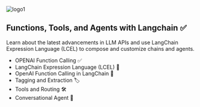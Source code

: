 ![logo1](https://github.com/micag2025/DeepLearninigAI-AI-Agents-projects/blob/64164356759366beb349d8535be1a292f21e9b1d/Functions_Tools_Agents_with_Langchain/image2.jpg)  

## Functions, Tools, and Agents with Langchain ✅

Learn about the latest advancements in LLM APIs and use LangChain Expression Language (LCEL) to compose and customize chains and agents. 

- OPENAI Function Calling  ✅ 
- LangChain Expression Language (LCEL) 🔗 
- OpenAI Function Calling in LangChain 🤖  
- Tagging and Extraction   🏷️
- Tools and Routing 🛠️  
- Conversational Agent 💬 
